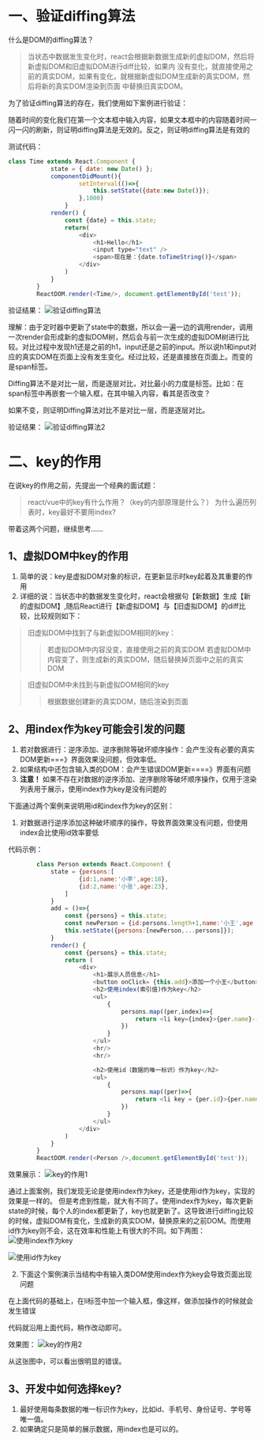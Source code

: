 # 一、验证diffing算法

什么是DOM的diffing算法？  
>当状态中数据发生变化时，react会根据新数据生成新的虚拟DOM，然后将新虚拟DOM和旧虚拟DOM进行diff比较，如果内
>没有变化，就直接使用之前的真实DOM，如果有变化，就根据新虚拟DOM生成新的真实DOM，然后将新的真实DOM渲染到页面
>中替换旧真实DOM。  

为了验证diffing算法的存在，我们使用如下案例进行验证： 

随着时间的变化我们在第一个文本框中输入内容，如果文本框中的内容随着时间一闪一闪的刷新，则证明diffing算法是无效的。反之，则证明diffing算法是有效的

测试代码：
```javascript
class Time extends React.Component {
            state = { date: new Date() };
            componentDidMount(){
                    setInterval(()=>{
                        this.setState({date:new Date()});
                    },1000)
                }
            render() {
                const {date} = this.state;
                return(
                    <div>
                        <h1>Hello</h1>
                        <input type="text" />
                        <span>现在是：{date.toTimeString()}</span>
                    </div>
                )
            }
        }
        ReactDOM.render(<Time/>, document.getElementById('test'));
```

验证结果：
![验证diffing算法](https://github-img.oss-cn-beijing.aliyuncs.com/programming_notes/react/react%E5%9F%BA%E7%A1%80/%E9%AA%8C%E8%AF%81diffing%E7%AE%97%E6%B3%95.gif?Expires=1651560801&OSSAccessKeyId=TMP.3KkF7HmnjGLLU6WjcUPxRguNC5X47w9qF26VZh1ZiDBibkZBmQMobdb4DjMDh6djvunX14h9X5SoAGnt8F7KvGJebjjGXA&Signature=XGcJqbChyWHDgbrT3KA6DheclTs%3D&versionId=CAEQHRiBgMCRtvGhhBgiIDI4NjYzMWMwYWIzODQxZDZiMzIzNzk1MmEwYzc5MjA0)

理解：由于定时器中更新了state中的数据，所以会一遍一边的调用render，调用一次render会形成新的虚拟DOM树，然后会与前一次生成的虚拟DOM树进行比较。对比过程中发现h1还是之前的h1，input还是之前的input。所以说h1和input对应的真实DOM在页面上没有发生变化。经过比较，还是直接放在页面上。而变的是span标签。

Diffing算法不是对比一层，而是逐层对比，对比最小的力度是标签。比如：在span标签中再嵌套一个输入框，在其中输入内容，看其是否改变？

如果不变，则证明Diffing算法对比不是对比一层，而是逐层对比。

验证结果：
![验证diffing算法2](https://github-img.oss-cn-beijing.aliyuncs.com/programming_notes/react/react%E5%9F%BA%E7%A1%80/%E9%AA%8C%E8%AF%81diffing%E7%AE%97%E6%B3%952.gif?Expires=1651560817&OSSAccessKeyId=TMP.3KkF7HmnjGLLU6WjcUPxRguNC5X47w9qF26VZh1ZiDBibkZBmQMobdb4DjMDh6djvunX14h9X5SoAGnt8F7KvGJebjjGXA&Signature=T9K7k3w70aNJR6sTNfpbu1GpQZQ%3D&versionId=CAEQHRiBgICxtfGhhBgiIDM0NDBlNzI1NDU3ZTQ1NTI4MTFjMWU5NTg1MWY1NTgx)


# 二、key的作用

在说key的作用之前，先提出一个经典的面试题：
>react/vue中的key有什么作用？（key的内部原理是什么？）
>为什么遍历列表时，key最好不要用index?

带着这两个问题，继续思考......

## 1、虚拟DOM中key的作用
1. 简单的说：key是虚拟DOM对象的标识，在更新显示时key起着及其重要的作用
2. 详细的说：当状态中的数据发生变化时，react会根据句【新数据】生成【新的虚拟DOM】,随后React进行【新虚拟DOM】与【旧虚拟DOM】的diff比较，比较规则如下：
> 旧虚拟DOM中找到了与新虚拟DOM相同的key：
>> 若虚拟DOM中内容没变，直接使用之前的真实DOM
>> 若虚拟DOM中内容变了，则生成新的真实DOM，随后替换掉页面中之前的真实DOM     

> 旧虚拟DOM中未找到与新虚拟DOM相同的key
>> 根据数据创建新的真实DOM，随后渲染到页面

## 2、用index作为key可能会引发的问题
1.   若对数据进行：逆序添加、逆序删除等破坏顺序操作：会产生没有必要的真实DOM更新===》界面效果没问题，但效率低。
2.   如果结构中还包含输入类的DOM：会产生错误DOM更新====》界面有问题
3.   **注意！** 如果不存在对数据的逆序添加、逆序删除等破坏顺序操作，仅用于渲染列表用于展示，使用index作为key是没有问题的

下面通过两个案例来说明用id和index作为key的区别：
1. 对数据进行逆序添加这种破坏顺序的操作，导致界面效果没有问题，但使用index会比使用id效率要低

代码示例：
```javascript
        class Person extends React.Component {
            state = {persons:[
                    {id:1,name:'小李',age:18},
                    {id:2,name:'小张',age:23},
                ]
            }
            add = ()=>{
                const {persons} = this.state;
                const newPerson = {id:persons.length+1,name:'小王',age : Math.floor(Math.random()*99)}
                this.setState({persons:[newPerson,...persons]});
            }
            render() {
                const {persons} = this.state;
                return (
                    <div>
                        <h1>展示人员信息</h1>
                        <button onClick= {this.add}>添加一个小王</button>
                        <h2>使用index(索引值)作为key</h2>
                        <ul>
                            {
                                persons.map((per,index)=>{
                                    return <li key={index}>{per.name}---{per.age}</li>
                                })
                            }
                        </ul>
                        <hr/>
                        <hr/>

                        <h2>使用id（数据的唯一标识）作为key</h2>
                        <ul>
                            {
                                persons.map((per)=>{
                                    return <li key = {per.id}>{per.name}---{per.age}</li>
                                })
                            }
                        </ul>
                    </div>
                )
            }
        }
        ReactDOM.render(<Person />,document.getElementById('test'));
```

效果展示：
![key的作用1](https://github-img.oss-cn-beijing.aliyuncs.com/programming_notes/react/react%E5%9F%BA%E7%A1%80/key%E7%9A%84%E4%BD%9C%E7%94%A81.gif?Expires=1651560838&OSSAccessKeyId=TMP.3KkF7HmnjGLLU6WjcUPxRguNC5X47w9qF26VZh1ZiDBibkZBmQMobdb4DjMDh6djvunX14h9X5SoAGnt8F7KvGJebjjGXA&Signature=a9FaI7P%2FyQhXWxmOWzLmn4DXzpc%3D&versionId=CAEQHRiBgIDHtvGhhBgiIDkwMTM0OGE0YmFkMzQ4YWNhNTVkNGMwMTNlZWU2NDdi)

通过上面案例，我们发现无论是使用index作为key，还是使用id作为key，实现的效果是一样的。
但是考虑到性能，就大有不同了。使用index作为key，每次更新state的时候，每个人的index都更新了，key也就更新了。这导致进行diffing比较的时候，虚拟DOM有变化，生成新的真实DOM，替换原来的之前DOM。而使用id作为key则不会，这在效率和性能上有很大的不同。如下两图：
![使用index作为key](https://github-img.oss-cn-beijing.aliyuncs.com/programming_notes/react/react%E5%9F%BA%E7%A1%80/%E4%BD%BF%E7%94%A8index%E4%BD%9Ckey.png?Expires=1651560865&OSSAccessKeyId=TMP.3KkF7HmnjGLLU6WjcUPxRguNC5X47w9qF26VZh1ZiDBibkZBmQMobdb4DjMDh6djvunX14h9X5SoAGnt8F7KvGJebjjGXA&Signature=VYosuqsdVxR6MTwIkExiVAFjKN8%3D&versionId=CAEQHRiBgIDItvGhhBgiIDVjNTJkZjczN2ZmODRjZDZiMjg0NDZhMmUwNWQ2YTM4)

![使用id作为key](https://github-img.oss-cn-beijing.aliyuncs.com/programming_notes/react/react%E5%9F%BA%E7%A1%80/%E4%BD%BF%E7%94%A8id%E4%BD%9C%E4%B8%BAkey.png?Expires=1651560875&OSSAccessKeyId=TMP.3KkF7HmnjGLLU6WjcUPxRguNC5X47w9qF26VZh1ZiDBibkZBmQMobdb4DjMDh6djvunX14h9X5SoAGnt8F7KvGJebjjGXA&Signature=drq%2FwTYHwQiRdQ8yOX6gOL6dfp4%3D&versionId=CAEQHRiBgICStvGhhBgiIGY4ZmM4M2Q1OTUyNjQ2NzU4ZDA0NTJmNTQ0OTJkMzc2)

2. 下面这个案例演示当结构中有输入类DOM使用index作为key会导致页面出现问题

在上面代码的基础上，在li标签中加一个输入框，像这样，做添加操作的时候就会发生错误

代码就沿用上面代码，稍作改动即可。

效果图：
![key的作用2](https://github-img.oss-cn-beijing.aliyuncs.com/programming_notes/react/react%E5%9F%BA%E7%A1%80/key%E7%9A%84%E4%BD%9C%E7%94%A82.gif?Expires=1651560894&OSSAccessKeyId=TMP.3KkF7HmnjGLLU6WjcUPxRguNC5X47w9qF26VZh1ZiDBibkZBmQMobdb4DjMDh6djvunX14h9X5SoAGnt8F7KvGJebjjGXA&Signature=sQPv1dxW9ojazCB%2BEocZM%2F6fAIc%3D&versionId=CAEQHRiBgMCZt_GhhBgiIDI0YWI3YWQ0NTQ5YjQ5NGJhYWM4ODgwNmUxODViYzBi)


从这张图中，可以看出很明显的错误。



## 3、开发中如何选择key?
1.   最好使用每条数据的唯一标识作为key，比如id、手机号、身份证号、学号等唯一值。
2.   如果确定只是简单的展示数据，用index也是可以的。
